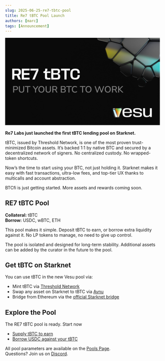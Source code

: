 ```yaml
---
slug: 2025-06-25-re7-tbtc-pool
title: Re7 tBTC Pool Launch 
authors: [marc]
tags: [Announcement]
---
```


![New Re7 tBTC Pool is live](re7-tbtc-pool.png)

**Re7 Labs just launched the first tBTC lending pool on Starknet.**

tBTC, issued by Threshold Network, is one of the most proven trust-minimized Bitcoin assets. It’s backed 1:1 by native BTC and secured by a decentralized network of signers. No centralized custody. No wrapped-token shortcuts.

Now’s the time to start using your BTC, not just holding it. Starknet makes it easy with fast transactions, ultra-low fees, and top-tier UX thanks to multicalls and account abstraction.

BTCfi is just getting started. More assets and rewards coming soon.


## RE7 tBTC Pool

**Collateral:** tBTC  
**Borrow:** USDC, wBTC, ETH

This pool makes it simple. Deposit tBTC to earn, or borrow extra liquidity against it. No LP tokens to manage, no need to give up control.

The pool is isolated and designed for long-term stability. Additional assets can be added by the curator in the future to the pool. 

## Get tBTC on Starknet

You can use tBTC in the new Vesu pool via:

- Mint tBTC via [Threshold Network](https://dashboard.threshold.network/tBTC/mint)
- Swap any asset on Starknet to tBTC via [Avnu](https://avnu.fi)
- Bridge from Ethereum via the [official Starknet bridge](https://starkgate.starknet.io/ethereum/bridge?mode=deposit)


## Explore the Pool

The RE7 tBTC pool is ready. Start now

- [Supply tBTC to earn](https://vesu.xyz/lend)
- [Borrow USDC against your tBTC](https://vesu.xyz/borrow)

All pool parameters are available on the [Pools Page](https://vesu.xyz/pools).  
Questions? Join us on [Discord](https://discord.gg/4mXeXeZu).